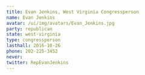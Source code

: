 ```yaml
---
title: Evan Jenkins, West Virginia Congressperson
name: Evan Jenkins
avatar: /ui/img/avatars/Evan_Jenkins.jpg
party: republican
state: west-virginia
type: congressperson
lasthall: 2016-10-26
phone: 202-225-3452
never: 
twitter: RepEvanJenkins
---
```

